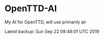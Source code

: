 # OpenTTD-AI
My AI for OpenTTD, will use primarily air

Latest backup: Sun Sep 22 08:48:01 UTC 2019
